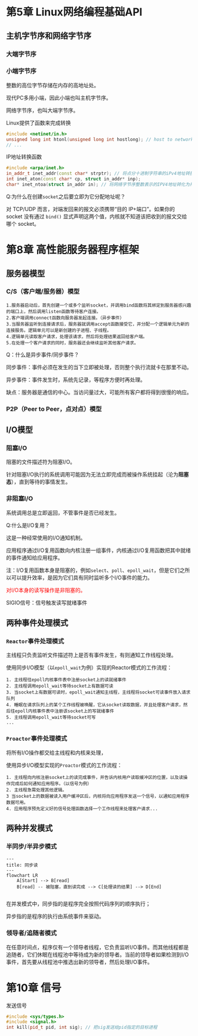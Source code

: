 # 第5章 Linux网络编程基础API

## 主机字节序和网络字节序

### 大端字节序

### 小端字节序

整数的高位字节存储在内存的高地址处。



现代PC多用小端，因此小端也叫主机字节序。

网络字节序，也叫大端字节序。



Linux提供了函数来完成转换

```c++
#include <netinet/in.h>
unsigned long int htonl(unsigned long int hostlong); // host to network long
// ...
```





IP地址转换函数

```c++
#include <arpa/inet.h>
in_addr_t inet_addr(const char* strptr); // 将点分十进制字符串的iPv4地址转换为网络字节序整数表示的ipv4地址
int inet_aton(const char* cp, struct in_addr* inp);
char* inet_ntoa(struct in_addr in); // 将网络字节序整数表示的IPV4地址转化为用点分十进制字符串表示的IPV4地址
```



Q:为什么在创建`socket`之后要立即为它分配地址呢？

对 TCP/UDP 而言，对端发回来的报文必须携带“目的 IP+端口”。如果你的 socket 没有通过 `bind()` 显式声明这两个值，内核就不知道该把收到的报文交给哪个 socket。



# 第8章 高性能服务器程序框架

## 服务器模型

### C/S（客户端/服务器）模型

```plaintext
1.服务器启动后，首先创建一个或多个监听socket，并调用bind函数将其绑定到服务器感兴趣的端口上，然后调用listen函数等待客户连接。
2.客户端调用connect函数向服务器发起连接。（异步事件）
3.当服务器监听到连接请求后，服务器就调用accept函数接受它，并分配一个逻辑单元为新的连接服务。逻辑单元可以是新创建的子进程、子线程。
4.逻辑单元读取客户请求，处理该请求，然后将处理结果返回给客户端。
5.在处理一个客户请求的同时，服务器还会继续监听其他客户请求。
```

Q：什么是异步事件/同步事件？

同步事件：事件必须在发生的当下立即被处理，否则整个执行流就卡在那里不动。

异步事件：事件发生时，系统先记录，等程序方便时再处理。



缺点：服务器是通信的中心。当访问量过大，可能所有客户都将得到很慢的响应。



### P2P（Peer to Peer，点对点）模型





## I/O模型

### 阻塞I/O

阻塞的文件描述符为阻塞I/O。

针对阻塞I/O执行的系统调用可能因为无法立即完成而被操作系统挂起（沦为**阻塞态**），直到等待的事情发生。

### 非阻塞I/O

系统调用总是立即返回，不管事件是否已经发生。



Q:什么是I/O复用？

这是一种经常使用的I/O通知机制。

应用程序通过I/O复用函数向内核注册一组事件，内核通过I/O复用函数把其中就绪的事件通知给应用程序。

注：I/O复用函数本身是阻塞的，例如`select`、`poll`、`epoll_wait`，但是它们之所以可以提升效率，是因为它们具有同时监听多个I/O事件的能力。

<font color="red">对I/O本身的读写操作是非阻塞的。</font>



SIGIO信号：信号触发读写就绪事件



## 两种事件处理模式

### `Reactor`事件处理模式

主线程只负责监听文件描述符上是否有事件发生，有则通知工作线程处理。

使用同步I/O模型（以`epoll_wait`为例）实现的Reactor模式的工作流程：

```plaintext
1. 主线程往epoll内核事件表中注册socket上的读就绪事件
2. 主线程调用epoll_wait等待socket上有数据可读
3. 当socket上有数据可读时，epoll_wait通知主线程，主线程将socket可读事件放入请求队列
4. 睡眠在请求队列上的某个工作线程被唤醒，它从socket读取数据，并且处理客户请求，然后往epoll内核事件表中注册该socket上的写就绪事件
5. 主线程调用epoll_wait等待socket可写
...
```





### `Proactor`事件处理模式

将所有I/O操作都交给主线程和内核来处理，

使用异步I/O模型实现的`Proactor`模式的工作流程：

```plaintext
1. 主线程向内核注册socket上的读完成事件，并告诉内核用户读取缓冲区的位置，以及读操作完成后如何通知应用程序。（以信号为例）
2. 主线程急需处理其他逻辑。
3 当socket上的数据被读入用户缓冲区后，内核将向应用程序发送一个信号，以通知应用程序数据可用。
4. 应用程序预先定义好的信号处理函数选择一个工作线程来处理客户请求...
```



## 两种并发模式

### 半同步/半异步模式

```mermaid
---
title: 同步读
---
flowchart LR
	A[Start] --> B[read]
	B[read] -- 被阻塞，直到读完成 --> C[处理读的结果] --> D[End]


```

在并发模式中，同步指的是程序完全按照代码序列的顺序执行；

异步指的是程序的执行由系统事件来驱动。





### 领导者/追随者模式

在任意时间点，程序仅有一个领导者线程，它负责监听I/O事件。而其他线程都是追随者，它们休眠在线程池中等待成为新的领导者。当前的领导者如果检测到I/O事件，首先要从线程池中推选出新的领导者，然后处理I/O事件。



# 第10章 信号

发送信号

```c++
#include <sys/types.h>
#include <signal.h>
int kill(pid_t pid, int sig); // 把sig发送给pid指定的目标进程
```


